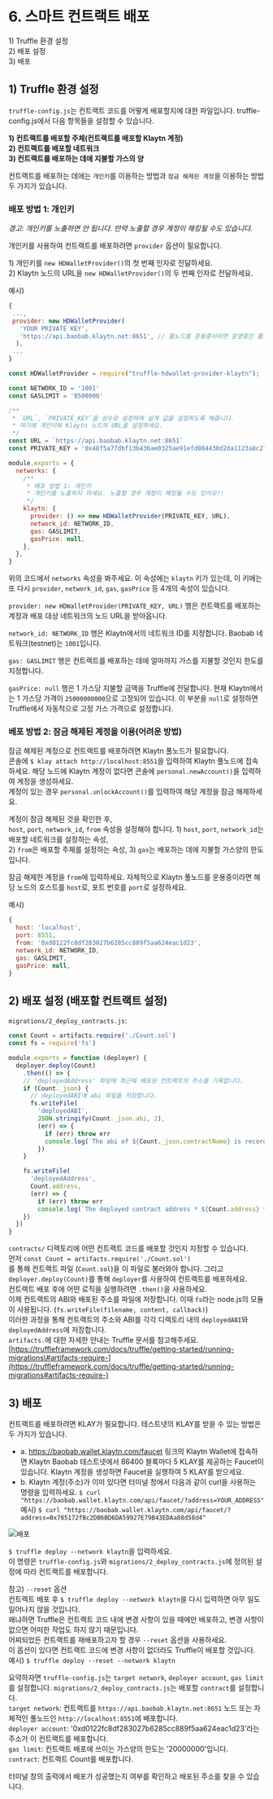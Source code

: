 # 6. 스마트 컨트랙트 배포

1\) Truffle 환경 설정  
2\) 배포 설정  
3\) 배포

## 1\) Truffle 환경 설정

`truffle-config.js`는 컨트랙트 코드를 어떻게 배포할지에 대한 파일입니다. truffle-config.js에서 다음 항목들을 설정할 수 있습니다.

**1\) 컨트랙트를 배포할 주체\(컨트랙트를 배포할 Klaytn 계정\)  
2\) 컨트랙트를 배포할 네트워크  
3\) 컨트랙트를 배포하는 데에 지불할 가스의 양**

컨트랙트를 배포하는 데에는 `개인키`를 이용하는 방법과 `잠금 해제된 계정`을 이용하는 방법 두 가지가 있습니다. 

### 배포 방법 1: 개인키

*경고: 개인키를 노출하면 안 됩니다. 만약 노출할 경우 계정이 해킹될 수도 있습니다.*

개인키를 사용하여 컨트랙트를 배포하려면 `provider` 옵션이 필요합니다.

1\) 개인키를 `new HDWalletProvider()`의 첫 번째 인자로 전달하세요.  
2\) Klaytn 노드의 URL을 `new HDWalletProvider()`의 두 번째 인자로 전달하세요.

예시\)

```javascript
{
 ...,
 provider: new HDWalletProvider(
   'YOUR PRIVATE KEY',
   'https://api.baobab.klaytn.net:8651', // 풀노드를 운용중이라면 운영중인 풀노드의 rpc URL로 설정할 수 있습니다.
  ),
 ...
}
```

```javascript
const HDWalletProvider = require("truffle-hdwallet-provider-klaytn");

const NETWORK_ID = '1001'
const GASLIMIT = '8500000'

/**
 * `URL`, `PRIVATE_KEY`을 상수로 설정하여 쉽게 값을 설정하도록 해줍니다.
 * 여기에 개인키와 Klaytn 노드의 URL을 설정하세요.
 */
const URL = `https://api.baobab.klaytn.net:8651`
const PRIVATE_KEY = '0x48f5a77dbf13b436ae0325ae91efd084430d2da1123a8c273d7df5009248f90c'

module.exports = {
  networks: {
    /**
     * 배포 방법 1: 개인키
     * 개인키를 노출하지 마세요. 노출할 경우 계정이 해킹될 수도 있어요!!
     */
    klaytn: {
      provider: () => new HDWalletProvider(PRIVATE_KEY, URL),
      network_id: NETWORK_ID,
      gas: GASLIMIT,
      gasPrice: null,
    },
  },
}
```

위의 코드에서 `networks` 속성을 봐주세요. 이 속성에는 `klaytn` 키가 있는데, 이 키에는 또 다시 `provider`, `network_id`, `gas`, `gasPrice` 등 4개의 속성이 있습니다.

`provider: new HDWalletProvider(PRIVATE_KEY, URL)` 행은 컨트랙트를 배포하는 계정과 배포 대상 네트워크의 노드 URL을 받아옵니다.

`network_id: NETWORK_ID` 행은 Klaytn에서의 네트워크 ID를 지정합니다. Baobab 네트워크\(testnet\)는 `1001`입니다.

`gas: GASLIMIT` 행은 컨트랙트를 배포하는 데에 얼마까지 가스를 지불할 것인지 한도를 지정합니다.

`gasPrice: null` 행은 1 가스당 지불할 금액을 Truffle에 전달합니다. 현재 Klaytn에서는 1 가스당 가격이 `25000000000`으로 고정되어 있습니다. 이 부분을 `null`로 설정하면 Truffle에서 자동적으로 고정 가스 가격으로 설정합니다.

### 베포 방법 2: 잠금 해제된 계정을 이용\(어려운 방법\)

잠금 해제된 계정으로 컨트랙트를 배포하려면 Klaytn 풀노드가 필요합니다.  
콘솔에 `$ klay attach http://localhost:8551`을 입력하여 Klaytn 풀노드에 접속하세요. 해당 노드에 Klaytn 계정이 없다면 콘솔에 `personal.newAccount()`을 입력하여 계정을 생성하세요.  
계정이 있는 경우 `personal.unlockAccount()`를 입력하여 해당 계정을 잠금 해제하세요.

계정이 잠금 해제된 것을 확인한 후,  
`host`, `port`, `network_id`, `from` 속성을 설정해야 합니다. 1\) `host`, `port`, `network_id`는 배포할 네트워크를 설정하는 속성,  
2\) `from`은 배포할 주체를 설정하는 속성, 3\) `gas`는 배포하는 데에 지불할 가스양의 한도입니다.

잠금 해제한 계정을 `from`에 입력하세요. 자체적으로 Klaytn 풀노드를 운용중이라면 해당 노드의 호스트를 `host`로, 포트 번호를 `port`로 설정하세요.

예시\)

```javascript
{
  host: 'localhost',
  port: 8551,
  from: '0xd0122fc8df283027b6285cc889f5aa624eac1d23',
  network_id: NETWORK_ID,
  gas: GASLIMIT,
  gasPrice: null,
}
```

## 2\) 배포 설정 \(배포할 컨트랙트 설정\)

`migrations/2_deploy_contracts.js`:

```javascript
const Count = artifacts.require('./Count.sol')
const fs = require('fs')

module.exports = function (deployer) {
  deployer.deploy(Count)
    .then(() => {
    // 'deployedAddress' 파일에 최근에 배포된 컨트랙트의 주소를 기록합니다.
    if (Count._json) {
      // deployedABI에 abi 파일을 저장합니다.
      fs.writeFile(
        'deployedABI',
        JSON.stringify(Count._json.abi, 2),
        (err) => {
          if (err) throw err
          console.log(`The abi of ${Count._json.contractName} is recorded on deployedABI file`)
        })
    }

    fs.writeFile(
      'deployedAddress',
      Count.address,
      (err) => {
        if (err) throw err
        console.log(`The deployed contract address * ${Count.address} * is recorded on deployedAddress file`)
    })
  })
}
```

`contracts/` 디렉토리에 어떤 컨트랙트 코드를 배포할 것인지 지정할 수 있습니다.  
먼저 `const Count = artifacts.require('./Count.sol')`  
를 통해 컨트랙트 파일 \(`Count.sol`\)을 이 파일로 불러와야 합니다. 그리고 `deployer.deploy(Count)`를 통해 `deployer`를 사용하여 컨트랙트를 배포하세요.  
컨트랙트 배포 후에 어떤 로직을 실행하려면 `.then()`을 사용하세요.  
이제 컨트랙트의 ABI와 배포된 주소를 파일에 저장합니다. 이때 `fs`라는 node.js의 모듈이 사용됩니다. \(`fs.writeFile(filename, content, callback)`\)  
이러한 과정을 통해 컨트랙트의 주소와 ABI를 각각 디렉토리 내의 `deployedABI`와 `deployedAddress`에 저장합니다.  
`artifacts.`에 대한 자세한 안내는 Truffle 문서를 참고해주세요. [https://truffleframework.com/docs/truffle/getting-started/running-migrations\#artifacts-require-](https://truffleframework.com/docs/truffle/getting-started/running-migrations#artifacts-require-)

## 3\) 배포

컨트랙트를 배포하려면 KLAY가 필요합니다. 테스트넷의 KLAY를 받을 수 있는 방법은 두 가지가 있습니다.

* a. <https://baobab.wallet.klaytn.com/faucet> 링크의 Klaytn Wallet에 접속하면 Klaytn Baobab 테스트넷에서 86400 블록마다 5 KLAY를 제공하는 Faucet이 있습니다. Klaytn 계정을 생성하면 Faucet을 실행하여 5 KLAY를 받으세요.
* b. Klaytn 계정\(주소\)가 이미 있다면 터미널 창에서 다음과 같이 curl을 사용하는 명령을 입력하세요. `$ curl "https://baobab.wallet.klaytn.com/api/faucet/?address=YOUR_ADDRESS"` 예시\) `$ curl "https://baobab.wallet.klaytn.com/api/faucet/?address=0x785172fBc2DB6BD6DA59927E79B43EDAa88d58d4"`

![배포](images/tutorial-3deploy.gif)

`$ truffle deploy --network klaytn`을 입력하세요.  
이 명령은 `truffle-config.js`와 `migrations/2_deploy_contracts.js`에 정의된 설정에 따라 컨트랙트를 배포합니다.

참고\) `--reset` 옵션  
컨트랙트 배포 후 `$ truffle deploy --network klaytn`을 다시 입력하면 아무 일도 일어나지 않을 것입니다.  
왜냐하면 Truffle은 컨트랙트 코드 내에 변경 사항이 있을 때에만 배포하고, 변경 사항이 없으면 어떠한 작업도 하지 않기 때문입니다.   
어찌되었든 컨트랙트를 재배포하고자 할 경우 `--reset` 옵션을 사용하세요.  
이 옵션이 있다면 컨트랙트 코드에 변경 사항이 없더라도 Truffle이 배포할 것입니다.  
예시\) `$ truffle deploy --reset --network klaytn`

요약하자면 `truffle-config.js`는 `target network`, `deployer account`, `gas limit`를 설정합니다. `migrations/2_deploy_contracts.js`는 배포할 `contract`를 설정합니다.  
`target network`: 컨트랙트를 `https://api.baobab.klaytn.net:8651` 노드 또는 자체적인 풀노드인 `http://localhost:8551`에 배포합니다.  
`deployer account`: '0xd0122fc8df283027b6285cc889f5aa624eac1d23'라는 주소가 이 컨트랙트를 배포합니다.  
`gas limit`: 컨트랙트 배포에 쓰이는 가스양의 한도는 '20000000'입니다.  
`contract`: 컨트랙트 Count를 배포합니다.

터미널 창의 출력에서 배포가 성공했는지 여부를 확인하고 배포된 주소를 찾을 수 있습니다.